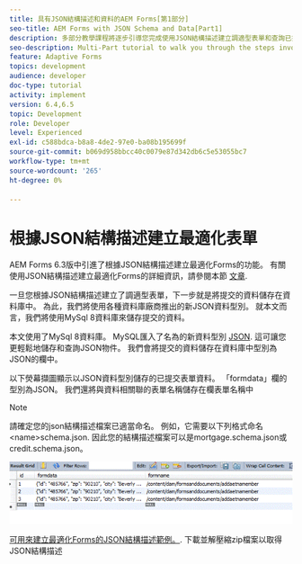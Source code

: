 ```yaml
---
title: 具有JSON結構描述和資料的AEM Forms[第1部分]
seo-title: AEM Forms with JSON Schema and Data[Part1]
description: 多部分教學課程將逐步引導您完成使用JSON結構描述建立調適型表單和查詢已提交資料的相關步驟。
seo-description: Multi-Part tutorial to walk you through the steps involved in creating Adaptive Form with JSON schema and querying the submitted data.
feature: Adaptive Forms
topics: development
audience: developer
doc-type: tutorial
activity: implement
version: 6.4,6.5
topic: Development
role: Developer
level: Experienced
exl-id: c588bdca-b8a8-4de2-97e0-ba08b195699f
source-git-commit: b069d958bbcc40c0079e87d342db6c5e53055bc7
workflow-type: tm+mt
source-wordcount: '265'
ht-degree: 0%

---
```


# 根據JSON結構描述建立最適化表單


AEM Forms 6.3版中引進了根據JSON結構描述建立最適化Forms的功能。 有關使用JSON結構描述建立最適化Forms的詳細資訊，請參閱本節 [文章](https://experienceleague.adobe.com/docs/experience-manager-65/forms/adaptive-forms-advanced-authoring/adaptive-form-json-schema-form-model.html).

一旦您根據JSON結構描述建立了調適型表單，下一步就是將提交的資料儲存在資料庫中。 為此，我們將使用各種資料庫廠商推出的新JSON資料型別。 就本文而言，我們將使用MySql 8資料庫來儲存提交的資料。

本文使用了MySql 8資料庫。 MySQL匯入了名為的新資料型別 [JSON](https://dev.mysql.com/doc/refman/8.0/en/json.html). 這可讓您更輕鬆地儲存和查詢JSON物件。 我們會將提交的資料儲存在資料庫中型別為JSON的欄中。

以下熒幕擷圖顯示以JSON資料型別儲存的已提交表單資料。 「formdata」欄的型別為JSON。 我們還將與資料相關聯的表單名稱儲存在欄表單名稱中

>[!NOTE]
>
>請確定您的json結構描述檔案已適當命名。 例如，它需要以下列格式命名 &lt;name>schema.json. 因此您的結構描述檔案可以是mortgage.schema.json或credit.schema.json。


![資料儲存](assets/datastored.gif)


[可用來建立最適化Forms的JSON結構描述範例。](assets/samplejsonschemas.zip). 下載並解壓縮zip檔案以取得JSON結構描述
